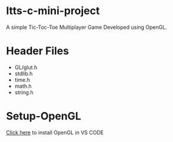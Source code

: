 # ltts-c-mini-project
A simple Tic-Toc-Toe Multiplayer Game Developed using OpenGL.  
# Header Files
* GL/glut.h
* stdlib.h
* time.h
* math.h
* string.h
# Setup-OpenGL
[Click here](https://www.youtube.com/watch?v=j9HjjB-sJL0) to install OpenGL in VS CODE
